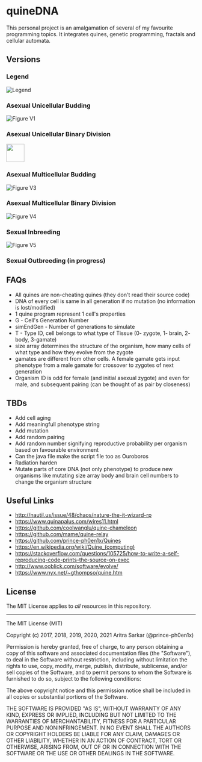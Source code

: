 # quineDNA

This personal project is an amalgamation of several of my favourite programming topics.
It integrates quines, genetic programming, fractals and cellular automata.

## Versions

### Legend

![Legend][legend]

[legend]: legend.png

### Asexual Unicellular Budding

![Figure V1][v1]

[v1]: v1.png

### Asexual Unicellular Binary Division

<img src="https://github.com/prince-ph0en1x/quineDNA/blob/master/v2.png" width="48">

### Asexual Multicellular Budding

![Figure V3][v3]

[v3]: v3.png

### Asexual Multicellular Binary Division

![Figure V4][v4]

[v4]: v4.png

### Sexual Inbreeding

![Figure V5][v5]

[v5]: v5.png

### Sexual Outbreeding (in progress)

## FAQs

* All quines are non-cheating quines (they don't read their source code)
* DNA of every cell is same in all generation if no mutation (no information is lost/modified)
* 1 quine program represent 1 cell's properties
* G - Cell's Generation Number
* simEndGen - Number of generations to simulate
* T - Type ID, cell belongs to what type of Tissue (0- zygote, 1- brain, 2- body, 3-gamate)
* size array determines the structure of the organism, how many cells of what type and how they evolve from the zygote
* gamates are different from other cells. A female gamate gets input phenotype from a male gamate for crossover to zygotes of next generation
* Organism ID is odd for female (and initial asexual zygote) and even for male, and subsequent pairing (can be thought of as pair by closeness)

## TBDs

* Add cell aging
* Add meaningfull phenotype string
* Add mutation
* Add random pairing
* Add random number signifying reproductive probability per organism based on favourable environment
* Can the java file make the script file too as Ouroboros
* Radiation harden
* Mutate parts of core DNA (not only phenotype) to produce new organisms like mutating size array body and brain cell numbers to change the organism structure

## Useful Links

* http://nautil.us/issue/48/chaos/nature-the-it-wizard-rp
* https://www.quinapalus.com/wires11.html
* https://github.com/coolwanglu/quine-chameleon
* https://github.com/mame/quine-relay
* https://github.com/prince-ph0en1x/Quines
* https://en.wikipedia.org/wiki/Quine_(computing)
* https://stackoverflow.com/questions/105725/how-to-write-a-self-reproducing-code-prints-the-source-on-exec
* http://www.ooblick.com/software/evolve/
* https://www.nyx.net/~gthompso/quine.htm

## License

The MIT License applies to *all* resources in this repository.

---

The MIT License (MIT)

Copyright (c) 2017, 2018, 2019, 2020, 2021 Aritra Sarkar (@prince-ph0en1x)

Permission is hereby granted, free of charge, to any person obtaining a copy of this software and associated documentation files (the "Software"), to deal in the Software without restriction, including without limitation the rights to use, copy, modify, merge, publish, distribute, sublicense, and/or sell copies of the Software, and to permit persons to whom the Software is furnished to do so, subject to the following conditions:

The above copyright notice and this permission notice shall be included in all copies or substantial portions of the Software.

THE SOFTWARE IS PROVIDED "AS IS", WITHOUT WARRANTY OF ANY KIND, EXPRESS OR IMPLIED, INCLUDING BUT NOT LIMITED TO THE WARRANTIES OF MERCHANTABILITY, FITNESS FOR A PARTICULAR PURPOSE AND NONINFRINGEMENT. IN NO EVENT SHALL THE AUTHORS OR COPYRIGHT HOLDERS BE LIABLE FOR ANY CLAIM, DAMAGES OR OTHER LIABILITY, WHETHER IN AN ACTION OF CONTRACT, TORT OR OTHERWISE, ARISING FROM, OUT OF OR IN CONNECTION WITH THE SOFTWARE OR THE USE OR OTHER DEALINGS IN THE SOFTWARE.

